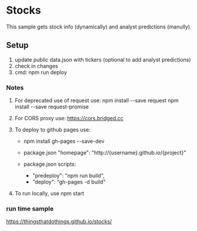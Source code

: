 # Stocks

This sample gets stock info (dynamically) and analyst predictions (manully).

## Setup

1. update public data.json with tickers (optional to add analyst predictions)
2. check in changes
3. cmd: npm run deploy

### Notes

1. For deprecated use of request use:
   npm install --save request
   npm install --save request-promise

2. For CORS proxy use: https://cors.bridged.cc

3. To deploy to github pages use: 

   * npm install gh-pages --save-dev
   * package.json "homepage": "http://{username}.github.io/{project}"
   * package.json scripts:
         
      * "predeploy": "npm run build",
      * "deploy": "gh-pages -d build"

4. To run locally, use npm start 

### run time sample
https://thingsthatdothings.github.io/stocks/